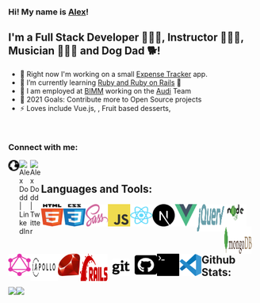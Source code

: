 <link href="/styles/style.css" rel="stylesheet"></link>

### Hi! My name is [Alex][website]!

## I'm a Full Stack Developer 👨🏻‍💻, Instructor 👨🏻‍🏫, Musician 👨🏻‍🎤 and Dog Dad 🐕!

- 🚧 Right now I'm working on a small [Expense Tracker](https://github.com/helloalexdodd/full-stack-expense-tracker) app.
- 🌱 I’m currently learning [Ruby and Ruby on Rails](https://github.com/helloalexdodd/hello-alex-blog) 💎
- 🔭 I am employed at [BIMM](https://bimm.com/) working on the [Audi](https://www.audi.ca/ca/web/en/new-cars.html) Team
- 🥅 2021 Goals: Contribute more to Open Source projects
- ⚡ Loves include Vue.js, , Fruit based desserts,

<br/>

### Connect with me:

[<img align="left" alt="alexdodd.com" width="22px" src="https://raw.githubusercontent.com/iconic/open-iconic/master/svg/globe.svg" />][website]
[<img align="left" alt="Alex Dodd | LinkedIn" width="22px" src="https://cdn.jsdelivr.net/npm/simple-icons@v3/icons/linkedin.svg" />][linkedin]
[<img align="left" alt="Alex Dodd | Twitter" width="22px" src="https://cdn.jsdelivr.net/npm/simple-icons@v3/icons/twitter.svg" />][twitter]

<br/>

## Languages and Tools:

<div class="flex-container">
  <img width="45px" height="45px" align="left" src="./icons/html5.svg" alt="HTML5">
  <img width="45px" height="45px" align="left" src="./icons/css3.svg" alt="CSS3">
  <img width="45px" height="45px" align="left" src="./icons/sass.svg" alt="SCSS">
  <img width="45px" height="45px" align="left" src="./icons/js.svg" alt="JavaScript">
  <img width="45px" height="45px" align="left" src="./icons/react.svg" alt="React.js">
  <img width="45px" height="45px" align="left" src="./icons/nextjs.svg" alt="Next.js">
  <img width="45px" height="45px" align="left" src="./icons/vuejs.svg" alt="Vue.js">
  <img width="55px" height="55px" align="left" src="./icons/jquery.svg" alt="jQuery">
  <img width="45px" height="45px" align="left" src="./icons/node.svg" alt="Node.js">
  <img width="55px" height="55px" align="left" src="./icons/mongodb.svg" alt="MongoDB">
  <img width="45px" height="45px" align="left" src="./icons/graphql.svg" alt="GraphQL">
  <img width="55px" height="55px" align="left" src="./icons/apollo.svg" alt="Apollo">
  <img width="45px" height="45px" align="left" src="./icons/ruby.svg" alt="Ruby">
  <img width="55px" height="55px" align="left" src="./icons/rails.svg" alt="Rails">
  <img width="35px" height="35px" style="margin: 10px 10px 0;" align="left" src="./icons/git.svg" alt="git">
  <img width="45px" height="45px" align="left" src="./icons/github.svg" alt="GitHub">
  <img width="45px" height="45px" align="left" src="./icons/terminal.svg" alt="terminal">
  <img width="45px" height="45px" align="left" src="./icons/visual-studio-code.svg" alt="Visual Studio Code">
</div>

<br />

## Github Stats:

<div align="center">
  <div style="display: flex;">
    <img src="https://github-readme-stats.vercel.app/api?username=helloalexdodd&count_private=true&show_icons=true&hide=stars,issues" style="vertical-align: top;" />
    <img src="https://github-readme-stats.vercel.app/api/top-langs/?username=helloalexdodd&langs_count=5&layout=compact" />
  </div>
</div>

[website]: https://alexdodd.ca
[linkedin]: https://linkedin.com/in/helloalexdodd
[twitter]: https://twitter.com/helloalexdodd
